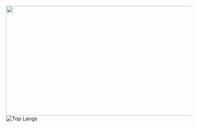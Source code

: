 <img
  src="https://render.gitanimals.org/farms/eungwan0402"
  width="700"
  height="300"
/>
</a>
![Top Langs](https://github-readme-stats.vercel.app/api/top-langs/?username=eungwan0402&layout=compact&theme=dracula)
<a href="https://github.com/devxb/gitanimals">

